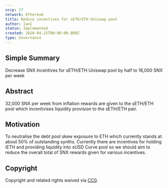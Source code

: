 ```yaml
---
sccp: 17
network: Ethereum
title: Reduce incentives for sETH/ETH Uniswap pool
author: IanC
status: Implemented
created: 2020-04-25T00:00:00.000Z
type: Governance
---
```


## Simple Summary

<!--"If you can't explain it simply, you don't understand it well enough." Provide a simplified and layman-accessible explanation of the SCCP.-->

Decrease SNX incentives for sETH/ETH Uniswap pool by half to 16,000 SNX per week

## Abstract

<!--A short (~200 word) description of the variable change proposed.-->

32,000 SNX per week from inflation rewards are given to the sETH/ETH pool which incentivises liquidity provision to the sETH/ETH pair.

## Motivation

<!--The motivation is critical for SCCPs that want to update variables within Synthetix. It should clearly explain why the existing variable is not incentive aligned. SCCP submissions without sufficient motivation may be rejected outright.-->

To neutralise the debt pool skew exposure to ETH which currently stands at about 50% of outstanding synths. Currently there are incentives for holding iETH and providing liquidity into sUSD Curve pool so we should aim to reduce the overall total of SNX rewards given for various incentives.

## Copyright

Copyright and related rights waived via [CC0](https://creativecommons.org/publicdomain/zero/1.0/).
